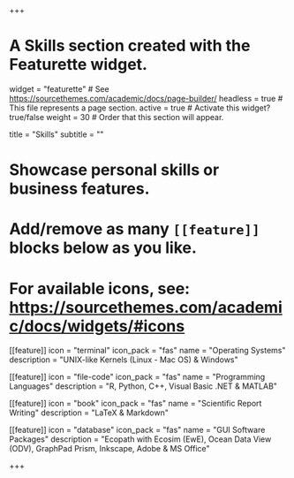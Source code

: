 +++
# A Skills section created with the Featurette widget.
widget = "featurette"  # See https://sourcethemes.com/academic/docs/page-builder/
headless = true  # This file represents a page section.
active = true  # Activate this widget? true/false
weight = 30  # Order that this section will appear.

title = "Skills"
subtitle = ""

# Showcase personal skills or business features.
# 
# Add/remove as many `[[feature]]` blocks below as you like.
# 
# For available icons, see: https://sourcethemes.com/academic/docs/widgets/#icons

[[feature]]
  icon = "terminal"
  icon_pack = "fas"
  name = "Operating Systems"
  description = "UNIX-like Kernels (Linux - Mac OS) & Windows"

[[feature]]
  icon = "file-code"
  icon_pack = "fas"
  name = "Programming Languages"
  description = "R, Python, C++, Visual Basic .NET & MATLAB"
  
[[feature]]
  icon = "book"
  icon_pack = "fas"
  name = "Scientific Report Writing"
  description = "LaTeX & Markdown"
  
[[feature]]
  icon = "database"
  icon_pack = "fas"
  name = "GUI Software Packages"
  description = "Ecopath with Ecosim (EwE), Ocean Data View (ODV), GraphPad Prism, Inkscape, Adobe & MS Office"

+++
